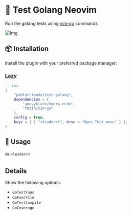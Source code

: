 # 🧪 Test Golang Neovim

Run the golang tests using [vim-go](https://github.com/fatih/vim-go) commands


![img](https://i.imgur.com/k3MoAAM.png)

## 📦 Installation

Install the plugin with your preferred package manager:

### [Lazy](https://github.com/folke/lazy.nvim)

```lua
-- Lua
{
	"pablotrianda/test-golang",
	dependencies = {
		"anuvyklack/hydra.nvim",
		"fatih/vim-go"
	},
	config = true,
	keys = { { "<leader>t", desc = "Open Test menu" } },
}
```

## 🚀 Usage
🖮 `<leader>t`

## Details
Show the following options:
* `GoTestFunc`
* `GoFuncFile`
* `GoTestCompile`
* `GoCoverage`
